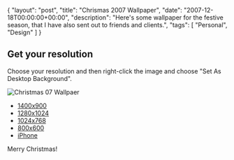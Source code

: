 {
  "layout": "post",
  "title": "Chrismas 2007 Wallpaper",
  "date": "2007-12-18T00:00:00+00:00",
  "description": "Here's some wallpaper for the festive season, that I have also sent out to friends and clients.",
  "tags": [
    "Personal",
    "Design"
  ]
}

## Get your resolution

Choose your resolution and then right-click the image and choose "Set As Desktop Background".

![Christmas 07 Wallpaer][1]

*   [1400x900][2]
*   [1280x1024][3]
*   [1024x768][4]
*   [800x600][5]
*   [iPhone][6]

Merry Christmas!

 [1]: http://shapeshed.com/images/articles/christmas07.gif
 [2]: http://cdn.shapeshed.com/downloads/christmas07/1400x900.png
 [3]: http://cdn.shapeshed.com/downloads/christmas07/1280x1024.png
 [4]: http://cdn.shapeshed.com/downloads/christmas07/1024x768.png
 [5]: http://cdn.shapeshed.com/downloads/christmas07/800x600.png
 [6]: http://cdn.shapeshed.com/downloads/christmas07/320x480.png
